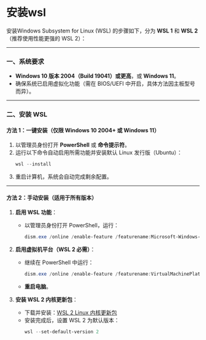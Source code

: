 # 安装wsl
安装Windows Subsystem for Linux (WSL) 的步骤如下，分为 **WSL 1** 和 **WSL 2**（推荐使用性能更强的 WSL 2）：

---

### **一、系统要求**
- **Windows 10 版本 2004（Build 19041）或更高**，或 **Windows 11**。
- 确保系统已启用虚拟化功能（需在 BIOS/UEFI 中开启，具体方法因主板型号而异）。

---

### **二、安装 WSL**
#### **方法 1：一键安装（仅限 Windows 10 2004+ 或 Windows 11）**
1. 以管理员身份打开 **PowerShell** 或 **命令提示符**。
2. 运行以下命令自动启用所需功能并安装默认 Linux 发行版（Ubuntu）：
   ```powershell
   wsl --install
   ```
3. 重启计算机，系统会自动完成剩余配置。

---

#### **方法 2：手动安装（适用于所有版本）**
1. **启用 WSL 功能**：
   - 以管理员身份打开 PowerShell，运行：
     ```powershell
     dism.exe /online /enable-feature /featurename:Microsoft-Windows-Subsystem-Linux /all /norestart
     ```
2. **启用虚拟机平台（WSL 2 必需）**：
   - 继续在 PowerShell 中运行：
     ```powershell
     dism.exe /online /enable-feature /featurename:VirtualMachinePlatform /all /norestart
     ```
   - **重启电脑**。

3. **安装 WSL 2 内核更新包**：
   - 下载并安装：[WSL 2 Linux 内核更新包](https://wslstorestorage.blob.core.windows.net/wslblob/wsl_update_x64.msi)
   - 安装完成后，设置 WSL 2 为默认版本：
     ```powershell
     wsl --set-default-version 2
     ```

